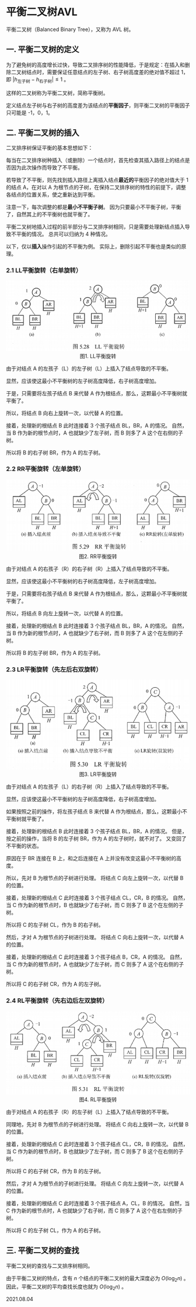 # 平衡二叉树AVL

平衡二叉树（Balanced Binary Tree），又称为 AVL 树。

## 一. 平衡二叉树的定义

为了避免树的高度增长过快，导致二叉排序树的性能降低，于是规定：在插入和删除二叉树结点时，需要保证任意结点的左子树、右子树高度差的绝对值不超过 1，即 $|h_{\text{左子树}}-h_{\text{右子树}}|\leq 1$ 。

这样的二叉树称为平衡二叉树，简称平衡树。

定义结点左子树与右子树的高度差为该结点的**平衡因子**，则平衡二叉树的平衡因子只可能是 -1，0，1。

## 二. 平衡二叉树的插入

二叉排序树保证平衡的基本思想如下：

每当在二叉排序树种插入（或删除）一个结点时，首先检查其插入路径上的结点是否因为此次操作而导致了不平衡。

若导致了不平衡，则先找到插入路径上离插入结点**最近的**平衡因子的绝对值大于 1 的结点 A，在对以 A 为根节点的子树，在保持二叉排序树的特性的前提下，调整各结点的位置关系，使之重新达到平衡。

注意一下，每次调整的都是**最小不平衡子树**。
因为只要最小不平衡子树，平衡了，自然其上的不平衡树也就平衡了。

平衡二叉树地插入过程的前半部分与二叉排序树相同，只是需要处理新结点插入导致不平衡的情况。
总共可以归纳为 4 种情况。

以下，仅以**插入**操作引起的不平衡为例。
实际上，删除引起不平衡也是类似的原理。

### 2.1 LL平衡旋转（右单旋转）

<img src="数据结构507-1.png" alt="数据结构507-1" style="zoom:80%;" />

<center>图1. LL平衡旋转</center>

由于对结点 A 的左孩子（L）的左子树（L）上插入了结点导致的不平衡。

显然，应该使这最小不平衡树的左子树高度降低，右子树高度增加。

于是，只需要将左孩子结点 B 来代替 A 作为根结点，那么，这颗最小不平衡树就平衡了。

所以，将结点 B 向右上旋转一次，以代替 A 的位置。

接着，处理新的根结点 B 此时连接着 3 个孩子结点 BL，BR，A 的情况。
自然，当 B 作为新的根节点时，A 也就缺少了左子树，而 B 则多了 A 这个在右侧的子树。

所以将 B 的右子树 BR，作为 A 的左子树。

### 2.2 RR平衡旋转（左单旋转）

<img src="数据结构507-2.png" alt="数据结构507-2" style="zoom:80%;" />

<center>图2. RR平衡旋转</center>

由于对结点 A 的右孩子（R）的右子树（R）上插入了结点导致的不平衡。

显然，应该使这最小不平衡树的右子树高度降低，左子树高度增加。

于是，只需要将右孩子结点 B 来代替 A 作为根结点，那么，这颗最小不平衡树就平衡了。

所以，将结点 B 向左上旋转一次，以代替 A 的位置。

接着，处理新的根结点 B 此时连接着 3 个孩子结点 BL，BR，A 的情况。
自然，当 B 作为新的根节点时，A 也就缺少了右子树，而 B 则多了 A 这个在左侧的子树。

所以将 B 的左子树 BR，作为 A 的左子树。

### 2.3 LR平衡旋转（先左后右双旋转）

<img src="数据结构507-3.png" alt="数据结构507-3" style="zoom:80%;" />

<center>图3. LR平衡旋转</center>



由于对结点 A 的左孩子（L）的右子树（R）上插入了结点导致的不平衡。

显然，应该使这最小不平衡树的左子树高度降低，右子树高度增加。

如果按照之前的操作，将左孩子结点 B 来代替 A 作为根结点，那么，这颗最小不平衡树就平衡了。

接着，处理新的根结点 B 此时连接着 3 个孩子结点 BL，BR，A 的情况。
但是，按之前的操作，当将 B 的左子树 BR，作为 A 的左子树时，就不对了。
又变回了不平衡的状态。

原因在于 BR 连接在 B 上，和之后连接在 A 上并没有改变这最小不平衡树的高度。

所以，先对 B 为根节点的子树进行处理。
将结点 C 向左上旋转一次，以代替 B 的位置。

接着，处理新的根结点 C 此时连接着 3 个孩子结点 CL，CR，B 的情况。
自然，当 C 作为新的根节点时，B 也就缺少了右子树，而 C 则多了 B 这个在左侧的子树。

所以将 C 的左子树 CL，作为 B 的右子树。

然后，才对 A 为根节点的子树进行处理。
将结点 C 向右上旋转一次，以代替 A 的位置。

接着，处理新的根结点 C 此时连接着 3 个孩子结点 B，CR，A 的情况。
自然，当 C 作为新的根节点时，A 也就缺少了左子树，而 C 则多了 A 这个在右侧的子树。

所以将 C 的右子树 CR，作为 A 的左子树。

### 2.4 RL平衡旋转（先右边后左双旋转）

<img src="数据结构507-4.png" alt="数据结构507-4" style="zoom:80%;" />

<center>图4. RL平衡旋转</center>

由于对结点 A 的右孩子（R）的左子树（L）上插入了结点导致的不平衡。

同理地，先对 B 为根节点的子树进行处理。
将结点 C 向右上旋转一次，以代替 B 的位置。

接着，处理新的根结点 C 此时连接着 3 个孩子结点 CL，CR，B 的情况。
自然，当 C 作为新的根节点时，B 也就缺少了左子树，而 C 则多了 B 这个在右侧的子树。

所以将 C 的右子树 CR，作为 B 的左子树。

然后，才对 A 为根节点的子树进行处理。
将结点 C 向左上旋转一次，以代替 A 的位置。

接着，处理新的根结点 C 此时连接着 3 个孩子结点 A，CL，B 的情况。
自然，当 C 作为新的根节点时，A 也就缺少了右子树，而 C 则多了 A 这个在右左侧的子树。

所以将 C 的左子树 CL，作为 A 的右子树。

## 三. 平衡二叉树的查找

平衡二叉树的查找与二叉排序树相同。

由于平衡二叉树的特点，含有 $n$ 个结点的平衡二叉树的最大深度必为 $O(\log_2 n)$ 。
因此，平衡二叉树的平均查找长度也就为 $O(\log_2 n)$ 。

2021.08.04


